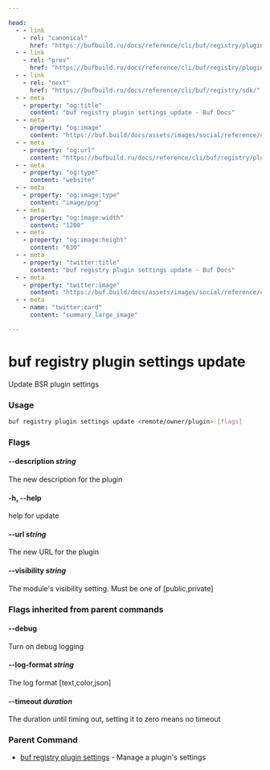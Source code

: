 ```yaml
---

head:
  - - link
    - rel: "canonical"
      href: "https://bufbuild.ru/docs/reference/cli/buf/registry/plugin/settings/update/"
  - - link
    - rel: "prev"
      href: "https://bufbuild.ru/docs/reference/cli/buf/registry/plugin/settings/"
  - - link
    - rel: "next"
      href: "https://bufbuild.ru/docs/reference/cli/buf/registry/sdk/"
  - - meta
    - property: "og:title"
      content: "buf registry plugin settings update - Buf Docs"
  - - meta
    - property: "og:image"
      content: "https://buf.build/docs/assets/images/social/reference/cli/buf/registry/plugin/settings/update.png"
  - - meta
    - property: "og:url"
      content: "https://bufbuild.ru/docs/reference/cli/buf/registry/plugin/settings/update/"
  - - meta
    - property: "og:type"
      content: "website"
  - - meta
    - property: "og:image:type"
      content: "image/png"
  - - meta
    - property: "og:image:width"
      content: "1200"
  - - meta
    - property: "og:image:height"
      content: "630"
  - - meta
    - property: "twitter:title"
      content: "buf registry plugin settings update - Buf Docs"
  - - meta
    - property: "twitter:image"
      content: "https://buf.build/docs/assets/images/social/reference/cli/buf/registry/plugin/settings/update.png"
  - - meta
    - name: "twitter:card"
      content: "summary_large_image"

---
```


# buf registry plugin settings update

Update BSR plugin settings

### Usage

```sh
buf registry plugin settings update <remote/owner/plugin> [flags]
```

### Flags

#### \--description _string_

The new description for the plugin

#### \-h, --help

help for update

#### \--url _string_

The new URL for the plugin

#### \--visibility _string_

The module's visibility setting. Must be one of \[public,private\]

### Flags inherited from parent commands

#### \--debug

Turn on debug logging

#### \--log-format _string_

The log format \[text,color,json\]

#### \--timeout _duration_

The duration until timing out, setting it to zero means no timeout

### Parent Command

- [buf registry plugin settings](../) - Manage a plugin's settings
